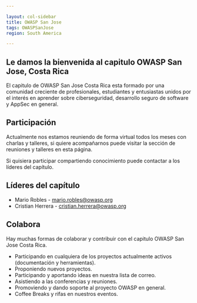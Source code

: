 ```yaml
---

layout: col-sidebar
title: OWASP San Jose
tags: OWASPSanJose
region: South America

---
```


## Le damos la bienvenida al capitulo OWASP San Jose, Costa Rica
El capitulo de OWASP San Jose Costa Rica esta formado por una comunidad creciente de profesionales, estudiantes y entusiastas unidos por el interés en aprender sobre ciberseguridad, desarrollo seguro de software y AppSec en general.

## Participación
Actualmente nos estamos reuniendo de forma virtual todos los meses con charlas y talleres, si quiere acompañarnos puede visitar la sección de reuniones y talleres en esta página.

Si quisiera participar compartiendo conocimiento puede contactar a los líderes del capítulo.

## Líderes del capítulo

 - Mario Robles - mario.robles@owasp.org
 - Cristian Herrera - cristian.herrera@owasp.org

## Colabora
Hay muchas formas de colaborar y contribuir con el capitulo OWASP San Jose Costa Rica.

 - Participando en cualquiera de los proyectos actualmente activos (documentación y herramientas).
 - Proponiendo nuevos proyectos.
 - Participando y aportando ideas en nuestra lista de correo.
 - Asistiendo a las conferencias y reuniones.
 - Promoviendo y dando soporte al proyecto OWASP en general.
 - Coffee Breaks y rifas en nuestros eventos.
